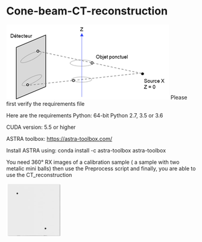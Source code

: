 # Cone-beam-CT-reconstruction

![The geometry](https://github.com/vmohammadi/Cone-beam-CT-reconstruction/blob/main/Image1_.png)
Please first verify the requirements file

Here are the requirements
Python:
64-bit Python 2.7, 3.5 or 3.6

CUDA version:
5.5 or higher

ASTRA toolbox:
https://astra-toolbox.com/

Install ASTRA using:
conda install -c astra-toolbox astra-toolbox

You need 360° RX images of a calibration sample ( a sample with two metalic mini balls) then use the Preprocess script and finally, you are able to use the CT_reconstruction

![An image of the calibration sample](https://github.com/vmohammadi/Cone-beam-CT-reconstruction/blob/main/Sample.png)
